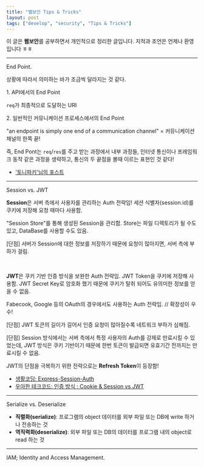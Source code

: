 ```yaml
---
title: "웹보안 Tips & Tricks"
layout: post
tags: ["develop", "security", "Tips & Tricks"]
---
```



이 글은 **웹보안**를 공부하면서 개인적으로 정리한 글입니다. 지적과 조언은 언제나 환영입니다 ㅎㅎ

<hr/>

<span class="statement-title">End Point.</span><br>

상황에 따라서 의미하는 바가 조금씩 달라지는 것 같다.

1\. API에서의 End Point

`req`가 최종적으로 도달하는 URI

2\. 일반적인 커뮤니케이션 프로세스에서의 End Point

"an endpoint is simply one end of a communication channel" = 커뮤니케이션 채널의 한쪽 끝!

즉, End Pont는 `req`/`res`를 주고 받는 과정에서 내부 과정들, 인터넷 통신이나 프레임워크 동작 같은 과정을 생략하고, 통신의 두 끝점을 볼때 이르는 표현인 것 같다!

- ['토니파키'님의 포스트](https://toneyparky.tistory.com/6)

<hr/>

<span class="statement-title">Session vs. JWT</span><br>

**Session**은 서버 측에서 사용자를 관리하는 Auth 전략임! 세션 식별자(session.id)를 쿠키에 저장해 요청 때마다 사용함.

"Session Store"를 통해 생성된 Session을 관리함. Store는 파일 디렉토리가 될 수도 있고, DataBase를 사용할 수도 있음.

[단점] 서버가 Session에 대한 정보를 저장하기 때문에 요청이 많아지면, 서버 측에 부하가 걸림.

<br/>

**JWT**은 쿠키 기반 인증 방식을 보완한 Auth 전략임. JWT Token을 쿠키에 저장해 사용함. JWT Secret Key로 암호화 했기 때문에 쿠키가 탈취 되어도 유의미한 정보를 얻을 수 없음.

Fabecook, Google 등의 OAuth의 경우에서도 사용하는 Auth 전략임. // 확장성이 우수!

[단점] JWT 토큰의 길이가 길어서 인증 요청이 많아질수록 네트워크 부하가 심해짐.

[단점] Session 방식에서는 서버 측에서 특정 사용자의 Auth를 강제로 만료시킬 수 있었는데, JWT 방식은 쿠키 기반이기 때문에 한번 토큰이 발급되면 유효기간 전까지는 만료시킬 수 없음.

JWT의 단점을 극복하기 위한 전략으로는 **Refresh Token**이 등장함!

- [생활코딩: Express-Session-Auth](https://opentutorials.org/module/3648)
- [우아한 테크코드: 인증 방식 : Cookie & Session vs JWT](https://woowacourse.github.io/tecoble/post/2021-05-22-cookie-session-jwt/)

<hr/>

<span class="statement-title">Serialize vs. Deserialize</span><br>

- **직렬화(serialize)**: 프로그램의 object 데이터를 외부 파일 또는 DB에 write 하거나 전송하는 것
- **역직력화(deserialize)**: 외부 파일 또는 DB의 데이터를 프로그램 내의 object로 read 하는 것

<hr/>

<span class="statement-title">IAM; Identity and Access Management.</span><br>

